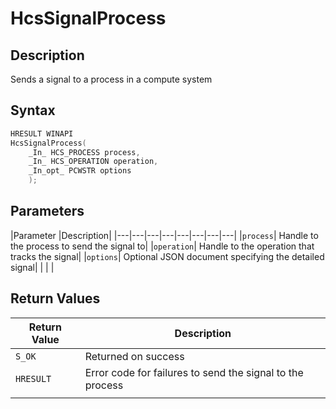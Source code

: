 # HcsSignalProcess

## Description
Sends a signal to a process in a compute system

## Syntax

```cpp
HRESULT WINAPI
HcsSignalProcess(
    _In_ HCS_PROCESS process,
    _In_ HCS_OPERATION operation,
    _In_opt_ PCWSTR options
    );
```

## Parameters
|Parameter     |Description|
|---|---|---|---|---|---|---|---| 
|`process`| Handle to the process to send the signal to|
|`operation`| Handle to the operation that tracks the signal|
|`options`| Optional JSON document specifying the detailed signal|
|    |    | 



## Return Values
|Return Value | Description|
|---|---|
|`S_OK`|Returned on success|
|`HRESULT`|Error code for failures to send the signal to the process|
|    |    | 
